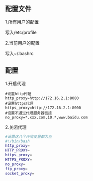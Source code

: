 ## 配置文件

1.所有用户的配置

写入/etc/profile

2.当前用户的配置

写入~/.bashrc

## 配置

1.开启代理


```shell
#设置http代理
http_proxy=http://172.16.2.1:8000
#设置https代理
https_proxy=http://172.16.2.1:8000
#设置不通过代理服务器链接
no_proxy=*.xxx.com,10.*,www.baidu.com
```

2.关闭代理


```sh
#设置这几个环境变量都为空
#!/bin/bash
http_proxy=
HTTP_PROXY=
https_proxy=
HTTPS_PROXY=
no_proxy=
ftp_proxy=
socket_proxy=
```
